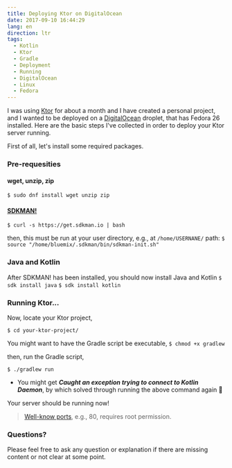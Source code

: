 ```yaml
---
title: Deploying Ktor on DigitalOcean
date: 2017-09-10 16:44:29
lang: en
direction: ltr
tags:
  - Kotlin
  - Ktor
  - Gradle
  - Deployment
  - Running
  - DigitalOcean
  - Linux
  - Fedora
---
```



I was using [Ktor](http://ktor.io) for about a month and I have created a personal project, and I wanted to be deployed on a [DigitalOcean](https://cloud.digitalocean.com) droplet, that has Fedora 26 installed. Here are the basic steps I've collected in order to deploy your Ktor server running.

First of all, let's install some required packages.

### Pre-requesities

#### **wget, unzip, zip**
  `$ sudo dnf install wget unzip zip`

#### **[SDKMAN!](https://github.com/sdkman/sdkman-cli)**
  `$ curl -s https://get.sdkman.io | bash`

  then, this must be run at your user directory, e.g., at `/home/USERNANE/` path:
  `$ source "/home/bluemix/.sdkman/bin/sdkman-init.sh"`
  
    

### Java and Kotlin

After SDKMAN! has been installed, you should now install Java and Kotlin
`$ sdk install java`
`$ sdk install kotlin`

### Running Ktor...

Now, locate your Ktor project,

`$ cd your-ktor-project/`

You might want to have the Gradle script be executable,
`$ chmod +x gradlew`

then, run the Gradle script,

`$ ./gradlew run`

* You might get _**Caught an exception trying to connect to Kotlin Daemon**_, by which solved through running the above command again 🤔

Your server should be running now!
> [Well-know ports](https://en.wikipedia.org/wiki/List_of_TCP_and_UDP_port_numbers), e.g., 80, requires root permission.


### Questions?

Please feel free to ask any question or explanation if there are missing content or not clear at some point.


